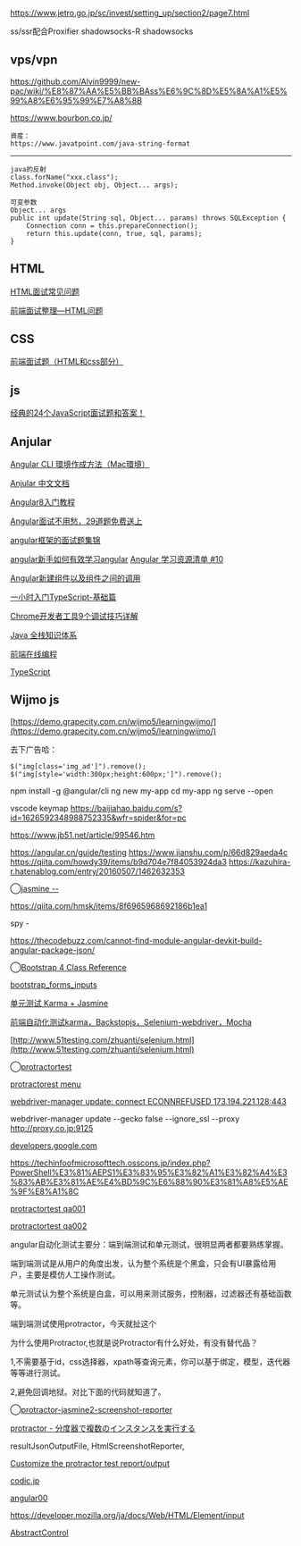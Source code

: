 

https://www.jetro.go.jp/sc/invest/setting_up/section2/page7.html

ss/ssr配合Proxifier
shadowsocks-R
shadowsocks
## vps/vpn 
https://github.com/Alvin9999/new-pac/wiki/%E8%87%AA%E5%BB%BAss%E6%9C%8D%E5%8A%A1%E5%99%A8%E6%95%99%E7%A8%8B

https://www.bourbon.co.jp/

```
資産：　
https://www.javatpoint.com/java-string-format
```
--------
```
java的反射
class.forName("xxx.class");
Method.invoke(Object obj, Object... args);
```
```
可变参数
Object... args
public int update(String sql, Object... params) throws SQLException {
    Connection conn = this.prepareConnection();
    return this.update(conn, true, sql, params);
}
```


## HTML
[HTML面试常见问题](https://www.cnblogs.com/JianXin1994/p/11594846.html)

[前端面试整理—HTML问题](https://www.jianshu.com/p/2745b6df3b98)

## CSS
[前端面试题（HTML和css部分）](https://www.cnblogs.com/cui-ting/p/11078833.html)


## js
[经典的24个JavaScript面试题和答案！](https://www.jianshu.com/p/d4d2eb4be216)

## Anjular
[Angular CLI 環境作成方法（Mac環境）](https://qiita.com/koronpo/items/cc7d3a1aabb7900e1e8e)

[Anjular 中文文档](https://angular.cn/guide/setup-local)

[Angular8入门教程](https://www.jianshu.com/p/84b38b3e5b56)

[Angular面试不用愁，29道题免费送上](https://zhuanlan.zhihu.com/p/80791364)

[angular框架的面试题集锦](https://www.cnblogs.com/wcx-20151115-hzz/p/10525772.html)

[angular新手如何有效学习angular](https://www.zhihu.com/question/34083190)
[Angular 学习资源清单 #10](https://github.com/wendellhu95/blog/issues/10)

[Angular新建组件以及组件之间的调用](https://www.cnblogs.com/badaoliumangqizhi/p/12757419.html)

[一小时入门TypeScript-基础篇](https://www.jianshu.com/p/b89a192431b1)

[Chrome开发者工具9个调试技巧详解](http://www.manongjc.com/article/11092.html)

[Java 全栈知识体系](https://www.pdai.tech/)

[前端在线编程](https://stackblitz.com/)

[TypeScript](https://www.tslang.cn/samples/index.html)

## Wijmo js
[https://demo.grapecity.com.cn/wijmo5/learningwijmo/](https://demo.grapecity.com.cn/wijmo5/learningwijmo/)

去下广告哈：
```
$("img[class='img_ad']").remove();
$("img[style='width:300px;height:600px;']").remove();
```

npm install -g @angular/cli
ng new my-app
cd my-app
ng serve --open

vscode keymap
https://baijiahao.baidu.com/s?id=1626592348988752335&wfr=spider&for=pc

https://www.jb51.net/article/99546.htm

https://angular.cn/guide/testing
https://www.jianshu.com/p/66d829aeda4c
https://qiita.com/howdy39/items/b9d704e7f84053924da3
https://kazuhira-r.hatenablog.com/entry/20160507/1462632353

◯[jasmine -- ](https://jasmine.github.io/2.0/introduction.html#section-Spies)

https://qiita.com/hmsk/items/8f6965968692186b1ea1

spy - 

https://thecodebuzz.com/cannot-find-module-angular-devkit-build-angular-package-json/

◯[Bootstrap 4 Class Reference](https://www.w3schools.com/bootstrap4/bootstrap_ref_all_classes.asp)

[bootstrap_forms_inputs](https://www.w3schools.com/bootstrap4/bootstrap_forms_inputs.asp)


[单元测试 Karma + Jasmine](https://blog.csdn.net/qq_20282263/article/details/79054330?utm_medium=distribute.pc_relevant.none-task-blog-BlogCommendFromMachineLearnPai2-4.channel_param&depth_1-utm_source=distribute.pc_relevant.none-task-blog-BlogCommendFromMachineLearnPai2-4.channel_param)

[前端自动化测试karma，Backstopjs，Selenium-webdriver，Mocha](https://blog.csdn.net/weixin_33719619/article/details/88008287)

[http://www.51testing.com/zhuanti/selenium.html](http://www.51testing.com/zhuanti/selenium.html)

◯[protractortest](http://www.protractortest.org/#/)

[protractorest menu](http://www.protractortest.org/#/toc)

[webdriver-manager update: connect ECONNREFUSED 173.194.221.128:443](https://github.com/angular/webdriver-manager/issues/252)

webdriver-manager update --gecko false --ignore_ssl --proxy http://proxy.co.jp:9125

[developers.google.com](https://developers.google.com/web/updates/2020/08/devtools)

https://techinfoofmicrosofttech.osscons.jp/index.php?PowerShell%E3%81%AEPS1%E3%83%95%E3%82%A1%E3%82%A4%E3%83%AB%E3%81%AE%E4%BD%9C%E6%88%90%E3%81%A8%E5%AE%9F%E8%A1%8C

[protractortest qa001](https://github.com/angular/protractor/issues/5434)

[protractortest qa002](https://www.cnblogs.com/geilishu/p/5801175.html)

angular自动化测试主要分：端到端测试和单元测试，很明显两者都要熟练掌握。

端到端测试是从用户的角度出发，认为整个系统是个黑盒，只会有UI暴露给用户，主要是模仿人工操作测试。

单元测试认为整个系统是白盒，可以用来测试服务，控制器，过滤器还有基础函数等。

端到端测试使用protractor，今天就扯这个

 

为什么使用Protractor,也就是说Protractor有什么好处，有没有替代品？

1,不需要基于id，css选择器，xpath等查询元素，你可以基于绑定，模型，迭代器等等进行测试。

2,避免回调地狱。对比下面的代码就知道了。

◯[protractor-jasmine2-screenshot-reporter](https://github.com/mlison/protractor-jasmine2-screenshot-reporter)

[protractor - 分度器で複数のインスタンスを実行する](https://stackoverrun.com/ja/q/11336377)

resultJsonOutputFile,
HtmlScreenshotReporter,

[Customize the protractor test report/output](https://stackoverflow.com/questions/36985284/customize-the-protractor-test-report-output)

[codic.jp](https://codic.jp/engine)

[angular00](https://ng.ant.design/docs/introduce/zh)

https://developer.mozilla.org/ja/docs/Web/HTML/Element/input

[AbstractControl](https://qiita.com/atsukita/items/a1d58781327886257192)

